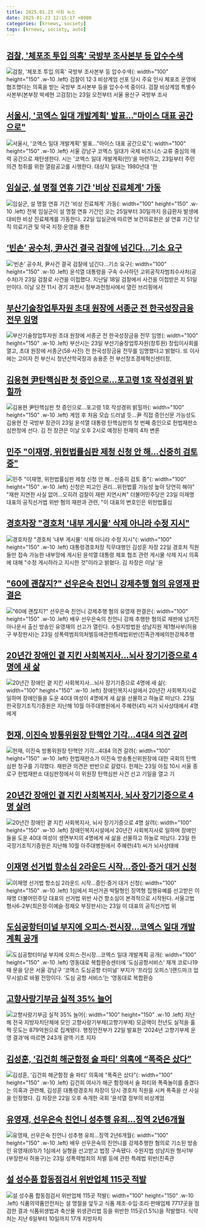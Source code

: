 ```yaml
---
title: 2025.01.23 사회 뉴스
date: 2025-01-23 12:15:17 +0900
categories: [krnews, society]
tags: [krnews, society, auto]
---
```

## [검찰, '체포조 투입 의혹' 국방부 조사본부 등 압수수색](https://n.news.naver.com/mnews/article/003/0013032693)

![검찰, '체포조 투입 의혹' 국방부 조사본부 등 압수수색](https://mimgnews.pstatic.net/image/origin/003/2025/01/23/13032693.jpg?type=nf220_150){: width="100" height="150" .w-10 .left}
검찰이 12·3 비상계엄 선포 당시 주요 인사 체포조 운영에 협조했다는 의혹을 받는 국방부 조사본부 등을 압수수색 중이다. 검찰 비상계엄 특별수사본부(본부장 박세현 고검장)는 23일 오전부터 서울 용산구 국방부 조사

## [서울시, '코엑스 일대 개발계획' 발표…"마이스 대표 공간으로"](https://n.news.naver.com/mnews/article/003/0013031667)

![서울시, '코엑스 일대 개발계획' 발표…"마이스 대표 공간으로"](https://mimgnews.pstatic.net/image/origin/003/2025/01/23/13031667.jpg?type=nf220_150){: width="100" height="150" .w-10 .left}
서울 강남구 코엑스 일대가 국제 비즈니스·교류 중심의 매력 공간으로 재탄생한다. 시는 '코엑스 일대 개발계획(안)'을 마련하고, 23일부터 주민 의견 청취를 위한 열람공고를 시행한다. 대상지 일대는 1980년대 '한

## [임실군, 설 명절 연휴 기간 '비상 진료체계' 가동](https://n.news.naver.com/mnews/article/629/0000359047)

![임실군, 설 명절 연휴 기간 '비상 진료체계' 가동](https://mimgnews.pstatic.net/image/origin/629/2025/01/22/359047.jpg?type=nf220_150){: width="100" height="150" .w-10 .left}
전북 임실군이 설 명절 연휴 기간인 오는 25일부터 30일까지 응급환자 발생에 대비한 비상 진료체계를 가동한다. 22일 임실군에 따르면 보건의료원은 설 연휴 기간 당직 의료기관 및 약국 지정‧운영을 통한

## [‘빈손’ 공수처, 尹사건 결국 검찰에 넘긴다…기소 요구](https://n.news.naver.com/mnews/article/020/0003611820)

![‘빈손’ 공수처, 尹사건 결국 검찰에 넘긴다…기소 요구](https://mimgnews.pstatic.net/image/origin/020/2025/01/23/3611820.jpg?type=nf220_150){: width="100" height="150" .w-10 .left}
윤석열 대통령을 구속 수사하던 고위공직자범죄수사처(공수처)가 23일 검찰로 사건을 이첩했다. 지난달 18일 검찰에서 사건을 이첩받은 지 51일 만이다. 이날 오전 11시 경기 과천시 정부과천청사에서 열린 브리핑에서

## [부산기술창업투자원 초대 원장에 서종군 전 한국성장금융 전무 임명](https://n.news.naver.com/mnews/article/022/0004005334)

![부산기술창업투자원 초대 원장에 서종군 전 한국성장금융 전무 임명](https://mimgnews.pstatic.net/image/origin/022/2025/01/23/4005334.jpg?type=nf220_150){: width="100" height="150" .w-10 .left}
부산시는 23일 부산기술창업투자원(창투원) 창립이사회를 열고, 초대 원장에 서종군(58·사진) 전 한국성장금융 전무를 임명했다고 밝혔다. 또 이사에는 고미자 전 부산시 청년산학국장과 송용준 전 부산창조경제혁신센터장,

## [김용현 尹탄핵심판 첫 증인으로…포고령 1호 작성경위 밝힐까](https://n.news.naver.com/mnews/article/001/0015175968)

![김용현 尹탄핵심판 첫 증인으로…포고령 1호 작성경위 밝힐까](https://mimgnews.pstatic.net/image/origin/001/2025/01/23/15175968.jpg?type=nf220_150){: width="100" height="150" .w-10 .left}
계엄 후 처음 모습 드러낼 듯…尹 직접 증인신문 가능성도 김용현 전 국방부 장관이 23일 윤석열 대통령 탄핵심판의 첫 번째 증인으로 헌법재판소 심판정에 선다. 김 전 장관은 이날 오후 2시로 예정된 헌재의 4차 변론

## [민주 "이재명, 위헌법률심판 제청 신청 안 해…신중히 검토 중"](https://n.news.naver.com/mnews/article/001/0015176305)

![민주 "이재명, 위헌법률심판 제청 신청 안 해…신중히 검토 중"](https://mimgnews.pstatic.net/image/origin/001/2025/01/23/15176305.jpg?type=nf220_150){: width="100" height="150" .w-10 .left}
신청은 피고인 권리…위헌법률 가능성 높아 당연히 해야" "재판 지연한 사실 없어…오히려 검찰이 재판 지연시켜" 더불어민주당은 23일 이재명 대표의 공직선거법 위반 혐의 재판과 관련, "이 대표의 변호인은 위헌법률심

## [경호차장 "경호처 '내부 게시물' 삭제 아니라 수정 지시"](https://n.news.naver.com/mnews/article/031/0000903570)

![경호차장 "경호처 '내부 게시물' 삭제 아니라 수정 지시"](https://mimgnews.pstatic.net/image/origin/031/2025/01/22/903570.jpg?type=nf220_150){: width="100" height="150" .w-10 .left}
대통령경호처장 직무대행인 김성훈 차장 22일 경호처 직원들만 접속 가능한 내부망에 게시된 윤석열 대통령 체포 협조 관련 게시물 삭제 지시 의혹에 대해 "수정 게시하라고 지시한 것"이라고 밝혔다. 김 차장은 이날 '윤

## ["60에 괜찮지?" 선우은숙 친언니 강제추행 혐의 유영재 판결은](https://n.news.naver.com/mnews/article/015/0005085942)

!["60에 괜찮지?" 선우은숙 친언니 강제추행 혐의 유영재 판결은](https://mimgnews.pstatic.net/image/origin/015/2025/01/23/5085942.jpg?type=nf220_150){: width="100" height="150" .w-10 .left}
배우 선우은숙의 친언니 강제 추행한 혐의로 재판에 넘겨진 아나운서 출신 방송인 유영재의 선고가 열린다. 수원지방법원 성남지원 제1형사부(허용구 부장판사)는 23일 성폭력범죄의처벌등에관한특례법위반(친족관계에의한강제추행

## [20년간 장애인 곁 지킨 사회복지사…뇌사 장기기증으로 4명에 새 삶](https://n.news.naver.com/mnews/article/009/0005433615)

![20년간 장애인 곁 지킨 사회복지사…뇌사 장기기증으로 4명에 새 삶](https://mimgnews.pstatic.net/image/origin/009/2025/01/23/5433615.jpg?type=nf220_150){: width="100" height="150" .w-10 .left}
장애인복지시설에서 20년간 사회복지사로 일하며 장애인들을 도운 40대 여성이 4명에게 새 삶을 선물하고 하늘로 떠났다. 23일 한국장기조직기증원은 지난해 10월 아주대병원에서 주혜련(41) 씨가 뇌사상태에서 4명에게

## [헌재, 이진숙 방통위원장 탄핵안 기각…4대4 의견 갈려](https://n.news.naver.com/mnews/article/028/0002728048)

![헌재, 이진숙 방통위원장 탄핵안 기각…4대4 의견 갈려](https://mimgnews.pstatic.net/image/origin/028/2025/01/23/2728048.jpg?type=nf220_150){: width="100" height="150" .w-10 .left}
헌법재판소가 이진숙 방송통신위원장에 대한 국회의 탄핵심판 청구를 기각했다. 재판관 의견은 반반으로 갈렸다. 헌재는 23일 아침 10시 서울 종로구 헌법재판소 대심판정에서 이 위원장 탄핵심판 사건 선고 기일을 열고 기

## [20년간 장애인 곁 지킨 사회복지사, 뇌사 장기기증으로 4명 살려](https://n.news.naver.com/mnews/article/001/0015176121)

![20년간 장애인 곁 지킨 사회복지사, 뇌사 장기기증으로 4명 살려](https://mimgnews.pstatic.net/image/origin/001/2025/01/23/15176121.jpg?type=nf220_150){: width="100" height="150" .w-10 .left}
장애인복지시설에서 20년간 사회복지사로 일하며 장애인들을 도운 40대 여성이 생면부지의 4명에게 새 삶을 선물하고 하늘로 떠났다. 23일 한국장기조직기증원은 지난해 10월 아주대병원에서 주혜련(41) 씨가 뇌사상태에

## [이재명 선거법 항소심 2라운드 시작…증인·증거 대거 신청](https://n.news.naver.com/mnews/article/014/0005299678)

![이재명 선거법 항소심 2라운드 시작…증인·증거 대거 신청](https://mimgnews.pstatic.net/image/origin/014/2025/01/23/5299678.jpg?type=nf220_150){: width="100" height="150" .w-10 .left}
1심에서 피선거권 박탈형인 징역형 집행유예를 선고받은 이재명 더불어민주당 대표의 선거법 위반 사건 항소심이 본격적으로 시작된다. 서울고법 형사6-2부(최은정·이예슬·정재오 부장판사)는 23일 이 대표의 공직선거법 위

## [도심공항터미널 부지에 오피스·전시장…코엑스 일대 개발계획 공개](https://n.news.naver.com/mnews/article/023/0003884239)

![도심공항터미널 부지에 오피스·전시장…코엑스 일대 개발계획 공개](https://mimgnews.pstatic.net/image/origin/023/2025/01/23/3884239.jpg?type=nf220_150){: width="100" height="150" .w-10 .left}
영동대로 복합환승센터에 ‘도심공항서비스’ 재개 코로나19 때 문을 닫은 서울 강남구 ‘코엑스 도심공항 터미널’ 부지가 ‘프라임 오피스’(랜드마크 업무시설)로 바뀔 전망이다. ‘도심 공항 서비스’는 ‘영동대로 복합환승

## [고향사랑기부금 실적 35% 늘어](https://n.news.naver.com/mnews/article/662/0000060557)

![고향사랑기부금 실적 35% 늘어](https://mimgnews.pstatic.net/image/origin/662/2025/01/23/60557.jpg?type=nf220_150){: width="100" height="150" .w-10 .left}
지난해 전국 지방자치단체에 모인 고향사랑기부제(고향기부제) 모금액이 전년도 실적을 훌쩍 웃도는 879억원으로 집계됐다. 행정안전부가 22일 발표한 ‘2024년 고향기부제 운영 결과’에 따르면 243개 광역·기초 지자

## [김성훈, ‘김건희 해군함정 술 파티’ 의혹에 “폭죽은 샀다”](https://n.news.naver.com/mnews/article/028/0002727964)

![김성훈, ‘김건희 해군함정 술 파티’ 의혹에 “폭죽은 샀다”](https://mimgnews.pstatic.net/image/origin/028/2025/01/22/2727964.jpg?type=nf220_150){: width="100" height="150" .w-10 .left}
김건희 여사가 해군 함정에서 술 파티와 폭죽놀이를 즐겼다는 의혹과 관련해, 김성훈 대통령경호처 차장이 당시 경호처 직원을 시켜 폭죽을 산 사실을 인정했다. 김 차장은 22일 오후 속개한 국회 ‘윤석열 정부의 비상계엄

## [유영재, 선우은숙 친언니 성추행 유죄…징역 2년6개월](https://n.news.naver.com/mnews/article/005/0001753601)

![유영재, 선우은숙 친언니 성추행 유죄…징역 2년6개월](https://mimgnews.pstatic.net/image/origin/005/2025/01/23/1753601.jpg?type=nf220_150){: width="100" height="150" .w-10 .left}
배우 선우은숙의 친언니를 강제추행한 혐의로 기소된 방송인 유영재(61)가 1심에서 실형을 선고받고 법정 구속됐다. 수원지법 성남지원 형사1부(부장판사 허용구)는 23일 성폭력범죄의 처벌 등에 관한 특례법 위반(친족관

## [설 성수품 합동점검서 위반업체 115곳 적발](https://n.news.naver.com/mnews/article/654/0000103060)

![설 성수품 합동점검서 위반업체 115곳 적발](https://mimgnews.pstatic.net/image/origin/654/2025/01/23/103060.jpg?type=nf220_150){: width="100" height="150" .w-10 .left}
식품의약품안전처는 설 명절을 앞두고 식품 제조·수입·조리·판매업체 7717곳을 점검한 결과 식품위생법과 축산물 위생관리법 등을 위반한 115곳(1.5%)을 적발했다. 식약처는 지난 6일부터 10일까지 17개 지방자치

